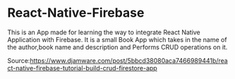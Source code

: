 # React-Native-Firebase

This is an App made for learning the way to integrate React Native Application with Firebase. It is a small Book App which takes in the name of the author,book name and description and Performs CRUD operations on it.


Source:https://www.djamware.com/post/5bbcd38080aca7466989441b/react-native-firebase-tutorial-build-crud-firestore-app

